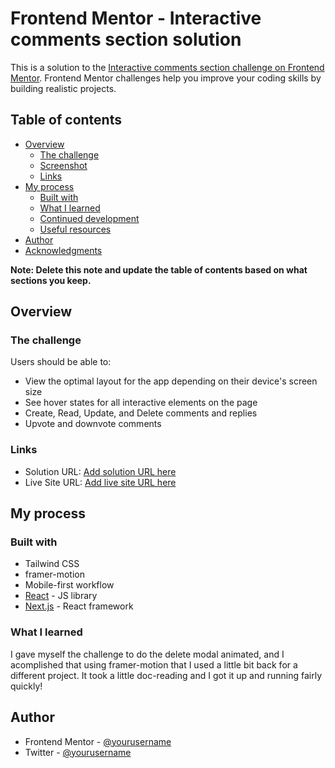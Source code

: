 # Frontend Mentor - Interactive comments section solution

This is a solution to the [Interactive comments section challenge on Frontend Mentor](https://www.frontendmentor.io/challenges/interactive-comments-section-iG1RugEG9). Frontend Mentor challenges help you improve your coding skills by building realistic projects.

## Table of contents

- [Overview](#overview)
  - [The challenge](#the-challenge)
  - [Screenshot](#screenshot)
  - [Links](#links)
- [My process](#my-process)
  - [Built with](#built-with)
  - [What I learned](#what-i-learned)
  - [Continued development](#continued-development)
  - [Useful resources](#useful-resources)
- [Author](#author)
- [Acknowledgments](#acknowledgments)

**Note: Delete this note and update the table of contents based on what sections you keep.**

## Overview

### The challenge

Users should be able to:

- View the optimal layout for the app depending on their device's screen size
- See hover states for all interactive elements on the page
- Create, Read, Update, and Delete comments and replies
- Upvote and downvote comments

### Links

- Solution URL: [Add solution URL here](https://www.frontendmentor.io/challenges/interactive-comments-section-iG1RugEG9/hub/interactive-comments-section-YYoSxeQGb)
- Live Site URL: [Add live site URL here](https://interactivecommentssection.vercel.app/)

## My process

### Built with

- Tailwind CSS
- framer-motion
- Mobile-first workflow
- [React](https://reactjs.org/) - JS library
- [Next.js](https://nextjs.org/) - React framework

### What I learned

I gave myself the challenge to do the delete modal animated, and I acomplished that using framer-motion that I used a little bit back for a different project. It took a little doc-reading and I got it up and running fairly quickly!

## Author

- Frontend Mentor - [@yourusername](https://www.frontendmentor.io/profile/kubahasek)
- Twitter - [@yourusername](https://www.twitter.com/kubahasek)
